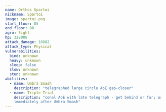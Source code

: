 ```yaml
---
name: Orthos Spartoi
nickname: Spartoi
image: spartoi.png
start_floor: 85
end_floor: 88
agro: Sight
hp: 328008
attack_damage: 10862
attack_type: Physical
vulnerabilities:
  bind: unknown
  heavy: unknown
  sleep: false
  slow: unknown
  stun: unknown
abilities:
  - name: Umbra Smash
    description: "telegraphed large circle AoE gap-closer"
  - name: Triple Trial
    description: "conal AoE with late telegraph - get behind or far; used
    immediately after Umbra Smash"
---
```

